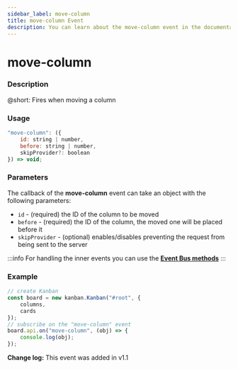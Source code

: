 ```yaml
---
sidebar_label: move-column
title: move-column Event
description: You can learn about the move-column event in the documentation of the DHTMLX JavaScript Kanban library. Browse developer guides and API reference, try out code examples and live demos, and download a free 30-day evaluation version of DHTMLX Kanban.
---
```


# move-column

### Description

@short: Fires when moving a column

### Usage

~~~jsx {}
"move-column": ({
    id: string | number,
    before: string | number,
	skipProvider?: boolean
}) => void;
~~~

### Parameters

The callback of the **move-column** event can take an object with the following parameters:

- `id` - (required) the ID of the column to be moved
- `before` - (required) the ID of the column, the moved one will be placed before it
- `skipProvider` - (optional) enables/disables preventing the request from being sent to the server

:::info
For handling the inner events you can use the [**Event Bus methods**](api/api_overview.md/#event-bus-methods)
:::

### Example

~~~jsx {7-9}
// create Kanban
const board = new kanban.Kanban("#root", {
	columns,
	cards
});
// subscribe on the "move-column" event
board.api.on("move-column", (obj) => {
	console.log(obj);
});
~~~

**Change log:** This event was added in v1.1